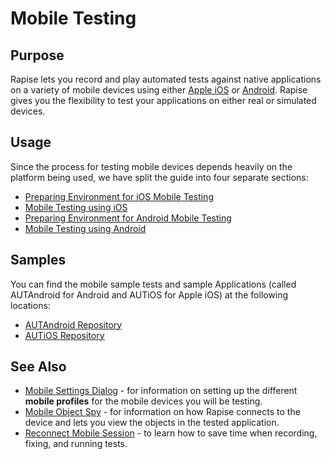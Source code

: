# Mobile Testing

## Purpose

Rapise lets you record and play automated tests against native applications on a variety of mobile devices using either [Apple iOS](mobile_testing_ios.md) or [Android](mobile_testing_android.md). Rapise gives you the flexibility to test your applications on either real or simulated devices.

## Usage

Since the process for testing mobile devices depends heavily on the platform being used, we have split the guide into four separate sections:

- [Preparing Environment for iOS Mobile Testing](/Manuals/Preparing_for_iOS_Testing/)
- [Mobile Testing using iOS](mobile_testing_ios.md)
- [Preparing Environment for Android Mobile Testing](/Manuals/Preparing_for_Android_Testing/)
- [Mobile Testing using Android](mobile_testing_android.md)

## Samples

You can find the mobile sample tests and sample Applications (called AUTAndroid for Android and AUTiOS for Apple iOS) at the following locations:

- [AUTAndroid Repository](https://github.com/Inflectra/AUTAndroid)
- [AUTiOS Repository](https://github.com/Inflectra/AUTiOS)

## See Also

- [Mobile Settings Dialog](mobile_settings_dialog.md) - for information on setting up the different **mobile profiles** for the mobile devices you will be testing.
- [Mobile Object Spy](object_spy_mobile.md) - for information on how Rapise connects to the device and lets you view the objects in the tested application.
- [Reconnect Mobile Session](mobile_reconnect.md) - to learn how to save time when recording, fixing, and running tests.
